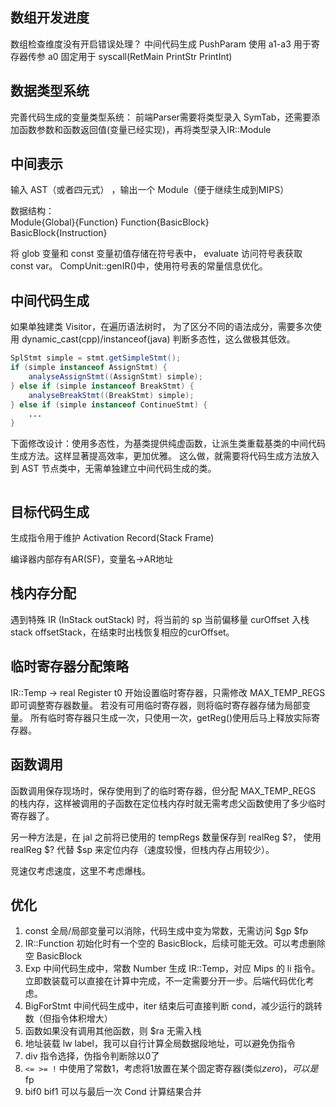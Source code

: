 ## 数组开发进度

数组检查维度没有开启错误处理？
中间代码生成 PushParam 使用 a1-a3 用于寄存器传参
a0 固定用于 syscall(RetMain PrintStr PrintInt)

## 数据类型系统

完善代码生成的变量类型系统：
前端Parser需要将类型录入 SymTab，还需要添加函数参数和函数返回值(变量已经实现)，再将类型录入IR::Module

## 中间表示

输入 AST（或者四元式） ，输出一个 Module（便于继续生成到MIPS）

数据结构：  
Module{Global}{Function}
Function{BasicBlock}  
BasicBlock{Instruction}

将 glob 变量和 const 变量初值存储在符号表中， evaluate 访问符号表获取 const var。
CompUnit::genIR()中，使用符号表的常量信息优化。

## 中间代码生成

如果单独建类 Visitor，在遍历语法树时，
为了区分不同的语法成分，需要多次使用 dynamic_cast(cpp)/instanceof(java) 判断多态性，这么做极其低效。

```java
SplStmt simple = stmt.getSimpleStmt();
if (simple instanceof AssignStmt) {
    analyseAssignStmt((AssignStmt) simple);
} else if (simple instanceof BreakStmt) {
    analyseBreakStmt((BreakStmt) simple);
} else if (simple instanceof ContinueStmt) {
    ...
}
```

下面修改设计：使用多态性，为基类提供纯虚函数，让派生类重载基类的中间代码生成方法。这样显著提高效率，更加优雅。
这么做，就需要将代码生成方法放入到 AST 节点类中，无需单独建立中间代码生成的类。

```c++

```

## 目标代码生成

生成指令用于维护 Activation Record(Stack Frame)

编译器内部存有AR(SF)，变量名->AR地址

## 栈内存分配

遇到特殊 IR (InStack outStack) 时，将当前的 sp 当前偏移量 curOffset 入栈 stack<int> offsetStack，在结束时出栈恢复相应的curOffset。

## 临时寄存器分配策略

IR::Temp -> real Register
t0 开始设置临时寄存器，只需修改 MAX_TEMP_REGS 即可调整寄存器数量。
若没有可用临时寄存器，则将临时寄存器存储为局部变量。
所有临时寄存器只生成一次，只使用一次，getReg()使用后马上释放实际寄存器。

## 函数调用

函数调用保存现场时，保存使用到了的临时寄存器，但分配 MAX_TEMP_REGS 的栈内存，这样被调用的子函数在定位栈内存时就无需考虑父函数使用了多少临时寄存器了。

另一种方法是，在 jal 之前将已使用的 tempRegs 数量保存到 realReg $?，
使用 realReg $? 代替 $sp 来定位内存（速度较慢，但栈内存占用较少）。

竞速仅考虑速度，这里不考虑爆栈。

## 优化

1. const 全局/局部变量可以消除，代码生成中变为常数，无需访问 $gp $fp
2. IR::Function 初始化时有一个空的 BasicBlock，后续可能无效。可以考虑删除空 BasicBlock
3. Exp 中间代码生成中，常数 Number 生成 IR::Temp，对应 Mips 的 li 指令。立即数装载可以直接在计算中完成，不一定需要分开一步。后端代码优化考虑。
4. BigForStmt 中间代码生成中，iter 结束后可直接判断 cond，减少运行的跳转数（但指令体积增大）
5. 函数如果没有调用其他函数，则 $ra 无需入栈
6. 地址装载 lw label，我可以自行计算全局数据段地址，可以避免伪指令
7. div 指令选择，伪指令判断除以0了
8. `<= >= !` 中使用了常数1，考虑将1放置在某个固定寄存器(类似$zero)，可以是$fp
9. bif0 bif1 可以与最后一次 Cond 计算结果合并